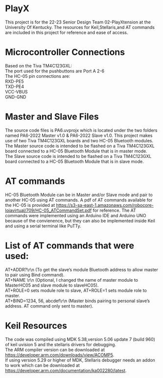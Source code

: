 # PlayX
This project is for the 22-23 Senior Design Team 02-PlayXtension at the University Of Kentucky. 
The resources for Keil,Stellaris,and AT commands are included in this project for reference and ease of access.  
# Microcontroller Connections
Based on the Tiva TM4C123GXL:  
The port used for the pushbuttons are Port A 2-6  
The HC-05 pin connections are:  
RXD-PE5  
TXD-PE4  
VCC-VBUS  
GND-GND  
# Master and Slave Files
The source code files is PA6.uvprojx which is located under the two folders named PA6-2022 Master v1.0 & PA6-2022 Slave v1.0.
This project makes use of two Tiva TM4C123GXL boards and two HC-05 Bluetooth modules.  
The Master source code is intended to be flashed on a Tiva TM4C123GXL board connected to a HC-05 Bluetooth Module that is in master mode.  
The Slave source code is intended to be flashed on a Tiva TM4C123GXL board connected to a HC-05 Bluetooth Module that is in slave mode.
# AT commands
HC-05 Bluetooth Module can be in Master and/or Slave mode and pair to another HC-05 using AT commands.
A pdf of AT commands available for the HC-05 is provided at https://s3-sa-east-1.amazonaws.com/robocore-lojavirtual/709/HC-05_ATCommandSet.pdf for reference. The AT commands were implemented using an Arduino IDE and Arduino UNO because of the convienence, but they can also be implemented inside Keil and using a serial terminal like PuTTy.  
# List of AT commands that were used:  
AT+ADDR?\r\n (To get the slave’s module Bluetooth address to allow master to pair using Bind command).  
AT+NAME \r\n (Optional, I changed the name of master module to MasterHC05 and slave module to slaveHC05).  
AT+ROLE=0 sets module role to slave, AT+ROLE=1 sets module role to master.   
AT+BIND=1234, 56, abcdef\r\n (Master binds pairing to personal slave’s address. AT command only sent to master).  
# Keil Resources
The code was compiled using MDK 5.38,version 5.06 update 7 (build 960) of keil uvision 5 and the stellaris drivers for debugging.  
The ARM compiler version can be downloaded at https://developer.arm.com/downloads/view/ACOMP5.  
If using version 5.29 or higher of MDK, Stellaris debugger needs an addon to work which can be downloaded at https://developer.arm.com/documentation/ka002280/latest.  
